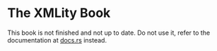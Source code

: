 # The XMLity Book

This book is not finished and not up to date. Do not use it, refer to the documentation at [docs.rs](https://docs.rs/xmlity/latest/xmlity/) instead.
